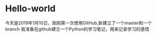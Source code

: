 # Hello-world
今天是2019年1月10日，刚刚第一次使用GitHub,新建立了一个master和一个branch
我准备在github建立一个Python的学习笔记，用来记录学习的感悟
